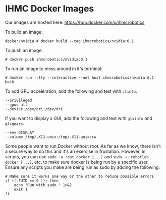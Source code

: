 # IHMC Docker Images

Our images are hosted here: https://hub.docker.com/u/ihmcrobotics

To build an image:

```
docker/nvidia # docker build --tag ihmcrobotics/nvidia:0.1 .
```

To push an image:

```
# docker push ihmcrobotics/nvidia:0.1
```

To run an image to mess around in it's terminal:
```
# docker run --tty --interactive --net host ihmcrobotics/nvidia:0.1 bash
```

To add GPU acceleration, add the following and test with `clinfo`.
```
--privileged
--gpus all
--device /dev/dri:/dev/dri
```

If you want to display a GUI, add the following and test with `glxinfo` and `glxgears`.
```
--env DISPLAY
--volume /tmp/.X11-unix:/tmp/.X11-unix:rw
```

Some people want to run Docker without root. As far as we know, there isn't a secure way to do this and it's an exercise in frustation. However, in scripts, you can use `sudo -u root docker [...]` and `sudo -u robotlab docker [...]`, etc, to make sure docker is being run by a specific user. Ensure any scripts you make are being run as sudo by adding the following:
```
# Make sure it works one way or the other to reduce possible errors
if (( EUID == 0 )); then
    echo "Run with sudo." 1>&2
    exit 1
fi
```
